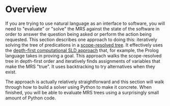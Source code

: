 # Overview
If you are trying to use natural language as an interface to software, you will need to "evaluate" or "solve" the MRS against the state of the software in order to answer the question being asked or perform the action being requested. This section describes one approach to doing this: iteratively solving the tree of predications in a [scope-resolved tree](). It effectively uses the [depth-first computational SLD approach](https://en.wikipedia.org/wiki/SLD_resolution) that, for example, the Prolog language takes in proving a goal. This approach walks the scope-resolved tree in depth-first order and iteratively finds assignments of variables that make the MRS "true". It uses backtracking to try alternatives when they exist. 

The approach is actually relatively straightforward and this section will walk through how to build a solver using Python to make it concrete.  When finished, you will be able to evaluate MRS trees using a surprisingly small amount of Python code.